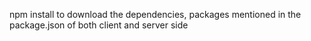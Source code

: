 npm install to download the dependencies, packages mentioned in the package.json of both client and server side
